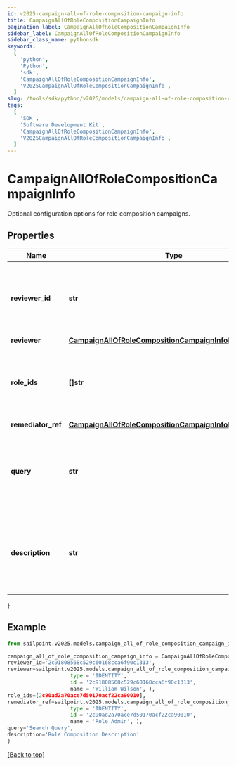 ```yaml
---
id: v2025-campaign-all-of-role-composition-campaign-info
title: CampaignAllOfRoleCompositionCampaignInfo
pagination_label: CampaignAllOfRoleCompositionCampaignInfo
sidebar_label: CampaignAllOfRoleCompositionCampaignInfo
sidebar_class_name: pythonsdk
keywords:
  [
    'python',
    'Python',
    'sdk',
    'CampaignAllOfRoleCompositionCampaignInfo',
    'V2025CampaignAllOfRoleCompositionCampaignInfo',
  ]
slug: /tools/sdk/python/v2025/models/campaign-all-of-role-composition-campaign-info
tags:
  [
    'SDK',
    'Software Development Kit',
    'CampaignAllOfRoleCompositionCampaignInfo',
    'V2025CampaignAllOfRoleCompositionCampaignInfo',
  ]
---
```


# CampaignAllOfRoleCompositionCampaignInfo

Optional configuration options for role composition campaigns.

## Properties

| Name | Type | Description | Notes |
| --- | --- | --- | --- |
| **reviewer_id** | **str** | The ID of the identity or governance group reviewing this campaign. Deprecated in favor of the \"reviewer\" object. | [optional] |
| **reviewer** | [**CampaignAllOfRoleCompositionCampaignInfoReviewer**](campaign-all-of-role-composition-campaign-info-reviewer) |  | [optional] |
| **role_ids** | **[]str** | Optional list of roles to include in this campaign. Only one of `roleIds` and `query` may be set; if neither are set, all roles are included. | [optional] |
| **remediator_ref** | [**CampaignAllOfRoleCompositionCampaignInfoRemediatorRef**](campaign-all-of-role-composition-campaign-info-remediator-ref) |  | [required] |
| **query** | **str** | Optional search query to scope this campaign to a set of roles. Only one of `roleIds` and `query` may be set; if neither are set, all roles are included. | [optional] |
| **description** | **str** | Describes this role composition campaign. Intended for storing the query used, and possibly the number of roles selected/available. | [optional] |

}

## Example

```python
from sailpoint.v2025.models.campaign_all_of_role_composition_campaign_info import CampaignAllOfRoleCompositionCampaignInfo

campaign_all_of_role_composition_campaign_info = CampaignAllOfRoleCompositionCampaignInfo(
reviewer_id='2c91808568c529c60168cca6f90c1313',
reviewer=sailpoint.v2025.models.campaign_all_of_role_composition_campaign_info_reviewer.Campaign_allOf_roleCompositionCampaignInfo_reviewer(
                    type = 'IDENTITY',
                    id = '2c91808568c529c60168cca6f90c1313',
                    name = 'William Wilson', ),
role_ids=[2c90ad2a70ace7d50170acf22ca90010],
remediator_ref=sailpoint.v2025.models.campaign_all_of_role_composition_campaign_info_remediator_ref.Campaign_allOf_roleCompositionCampaignInfo_remediatorRef(
                    type = 'IDENTITY',
                    id = '2c90ad2a70ace7d50170acf22ca90010',
                    name = 'Role Admin', ),
query='Search Query',
description='Role Composition Description'
)

```

[[Back to top]](#)
